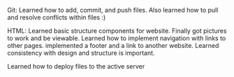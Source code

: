 Git:
Learned how to add, commit, and push files. Also learned how to pull and resolve conflicts within files :)

HTML:
Learned basic structure components for website.
Finally got pictures to work and be viewable.
Learned how to implement navigation with links to other pages.
implemented a footer and a link to another website.
Learned consistency with design and structure is important.

Learned how to deploy files to the active server

